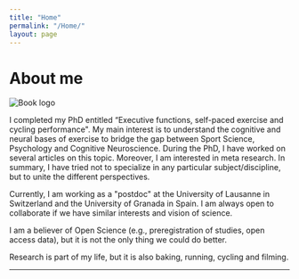 ```yaml
---
title: "Home"
permalink: "/Home/"
layout: page
---
```


# About me
![Book logo](/least-github-pages/home/profile.png)

I completed my PhD entitled “Executive functions, self-paced exercise and cycling performance". My main interest is to understand the cognitive and neural bases of exercise to bridge the gap between Sport Science, Psychology and Cognitive Neuroscience. During the PhD, I have worked on several articles on this topic. Moreover, I am interested in meta research.  In summary, I have tried not to specialize in any particular subject/discipline, but to unite the different perspectives.

Currently,  I am working as a "postdoc" at the University of Lausanne in Switzerland and the University of Granada in Spain. I am always open to collaborate if we have similar interests and vision of science.

I am a believer of Open Science (e.g., preregistration of studies, open access data), but it is not the only thing we could do better. 

Research is part of my life, but it is also baking, running, cycling and filming.


---

